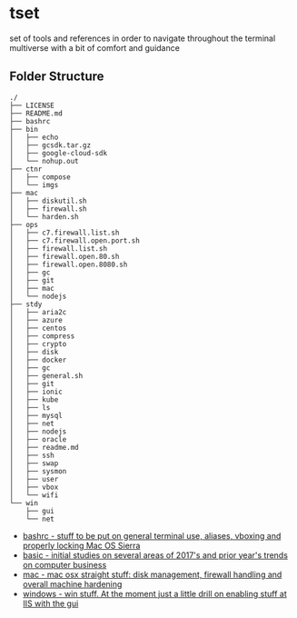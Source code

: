 # tset
set of tools and references in order to navigate throughout the terminal multiverse with a bit of comfort and guidance


## Folder Structure

```
./
├── LICENSE
├── README.md
├── bashrc
├── bin
│   ├── echo
│   ├── gcsdk.tar.gz
│   ├── google-cloud-sdk
│   └── nohup.out
├── ctnr
│   ├── compose
│   └── imgs
├── mac
│   ├── diskutil.sh
│   ├── firewall.sh
│   └── harden.sh
├── ops
│   ├── c7.firewall.list.sh
│   ├── c7.firewall.open.port.sh
│   ├── firewall.list.sh
│   ├── firewall.open.80.sh
│   ├── firewall.open.8080.sh
│   ├── gc
│   ├── git
│   ├── mac
│   └── nodejs
├── stdy
│   ├── aria2c
│   ├── azure
│   ├── centos
│   ├── compress
│   ├── crypto
│   ├── disk
│   ├── docker
│   ├── gc
│   ├── general.sh
│   ├── git
│   ├── ionic
│   ├── kube
│   ├── ls
│   ├── mysql
│   ├── net
│   ├── nodejs
│   ├── oracle
│   ├── readme.md
│   ├── ssh
│   ├── swap
│   ├── sysmon
│   ├── user
│   ├── vbox
│   └── wifi
└── win
    ├── gui
    └── net
```

- [bashrc - stuff to be put on general terminal use, aliases, vboxing and properly locking Mac OS Sierra](./bashrc)
- [basic - initial studies on several areas of 2017's and prior year's trends on computer business](./basic)
- [mac - mac osx straight stuff: disk management, firewall handling and overall machine hardening](./mac)
- [windows - win stuff. At the moment just a little drill on enabling stuff at IIS with the gui](./win)
